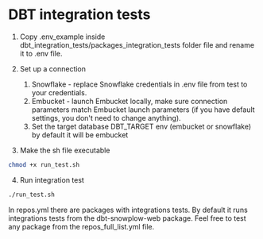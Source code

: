 # DBT integration tests

1. Copy .env_example inside dbt_integration_tests/packages_integration_tests folder file and rename it to .env file.

2. Set up a connection
	1. Snowflake - replace Snowflake credentials in .env file from test to your credentials.
	2. Embucket - launch Embucket locally, make sure connection parameters match Embucket launch parameters (if you have default settings, you don't need to change anything).
	3. Set the target database DBT_TARGET env (embucket or snowflake) by default it will be embucket

3. Make the sh file executable
```sh
chmod +x run_test.sh
```

4. Run integration test
```sh
./run_test.sh
```

In repos.yml there are packages with integrations tests. By default it runs integrations tests from the dbt-snowplow-web package.
Feel free to test any package from the repos_full_list.yml file.
